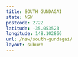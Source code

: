 ```yaml
---
title: SOUTH GUNDAGAI
state: NSW
postcode: 2722
latitude: -35.053523
longitude: 148.102866
url: /nsw/south-gundagai/
layout: suburb
---
```

